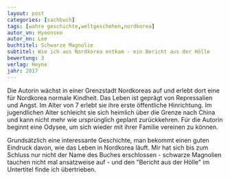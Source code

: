 ```yaml
---
layout: post
categories: [sachbuch]
tags: [wahre geschichte,weltgeschehen,nordkorea]
autor_vn: Hyeonseo
autor_nn: Lee
buchtitel: Schwarze Magnolie
subtitel: Wie ich aus Nordkorea entkam - ein Bericht aus der Hölle
bewertung: 3
verlag: Heyne
jahr: 2017
---
```


Die Autorin wächst in einer Grenzstadt Nordkoreas auf und erlebt dort eine für Nordkorea normale Kindheit. Das Leben ist geprägt von Repressalien und Angst. Im Alter von 7 erlebt sie ihre erste öffentliche Hinrichtung. Im jugendlichen Alter schleicht sie sich heimlich über die Grenze nach China und kann nicht mehr wie ursprünglich geplant zurückkehren. Für die Autorin beginnt eine Odysee, um sich wieder mit ihrer Familie vereinen zu können.

Grundsätzlich eine interessante Geschichte, man bekommt einen guten Eindruck davon, wie das Leben in Nordkorea läuft. Mir hat sich bis zum Schluss nur nicht der Name des Buches erschlossen - schwarze Magnolien tauchen nicht mal ansatzweise auf - und den "Bericht aus der Hölle" im Untertitel finde ich übertrieben.
